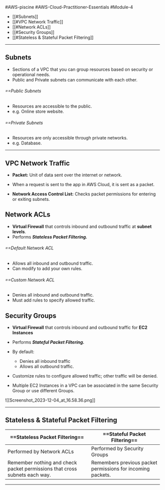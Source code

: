 #AWS-piscine #AWS-Cloud-Practitioner-Essentials #Module-4

- [[#Subnets]]
- [[#VPC Network Traffic]]
- [[#Network ACLs]]
- [[#Security Groups]]
- [[#Stateless & Stateful Packet Filtering]]

---------------
## Subnets
- Sections of a VPC that you can group resources based on security or operational needs.
- Public and Private subnets can communicate with each other.
###### ==Public Subnets
- Resources are accessible to the public.
- e.g. Online store website.
###### ==Private Subnets
- Resources are only accessible through private networks.
- e.g. Database.

--------------

## VPC Network Traffic
- **Packet:** Unit of data sent over the internet or network.
- When a request is sent to the app in AWS Cloud, it is sent as a packet.

- **Network Access Control List:** Checks packet permissions for entering or exiting subnets.
## Network ACLs
- **Virtual Firewall** that controls inbound and outbound traffic at **subnet levels**.
- Performs ***Stateless Packet Filtering.***
###### ==Default Network ACL
- Allows all inbound and outbound traffic.
- Can modify to add your own rules.
###### ==Custom Network ACL
- Denies all inbound and outbound traffic.
- Must add rules to specify allowed traffic.
## Security Groups
- **Virtual Firewall** that controls inbound and outbound traffic for **EC2 Instances**
- Performs ***Stateful Packet Filtering.***
- By default:
	- Denies all inbound traffic
	- Allows all outbound traffic.
- Customize rules to configure allowed traffic; other traffic will be denied.

- Multiple EC2 Instances in a VPC can be associated in the same Security Group or use different Groups.

![[Screenshot_2023-12-04_at_16.58.36.png]]

-----------------------
## Stateless & Stateful Packet Filtering

| **==Stateless Packet Filtering==** | **==Stateful Packet Filtering==** |
|--|--|
| Performed by Network ACLs | Performed by Security Groups |
| Remember nothing and check packet permissions that cross subnets each way. | Remembers previous packet permissions for incoming packets.|

----

